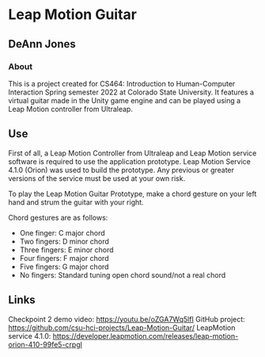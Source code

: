 # Leap Motion Guitar

## DeAnn Jones

### About
This is a project created for CS464: Introduction to Human-Computer Interaction Spring semester 2022 at Colorado State University. It features a virtual guitar made in the Unity game engine and can be played using a Leap Motion controller from Ultraleap.

## Use
First of all, a Leap Motion Controller from Ultraleap and Leap Motion service software is required to use the application prototype.  Leap Motion Service 4.1.0 (Orion) was used to build the prototype.  Any previous or greater versions of the service must be used at your own risk.

To play the Leap Motion Guitar Prototype, make a chord gesture on your left hand and strum the guitar with your right.

Chord gestures are as follows:

* One finger: C major chord
* Two fingers: D minor chord
* Three fingers: E minor chord
* Four fingers: F major chord
* Five fingers: G major chord
* No fingers: Standard tuning open chord sound/not a real chord

## Links
Checkpoint 2 demo video: https://youtu.be/oZGA7Wq5lfI
GitHub project: https://github.com/csu-hci-projects/Leap-Motion-Guitar/
LeapMotion service 4.1.0: https://developer.leapmotion.com/releases/leap-motion-orion-410-99fe5-crpgl
